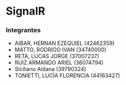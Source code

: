 # SignalR

### Integrantes
- AIBAR, HERNAN EZEQUIEL (42462359)
- MATTO, RODRIGO IVAN (34740000)
- RETA, LUCAS JORGE (37007237)
- RUIZ ARMANDO ARIEL (36074794)
- Siciliano Aldana (39790324)
- TONIETTI, LUCÍA FLORENCIA (44163427)

